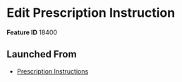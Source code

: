 # Edit Prescription Instruction

**Feature ID** 18400

## Launched From

- [Prescription Instructions](Prescription%20Instructions.md)











































































